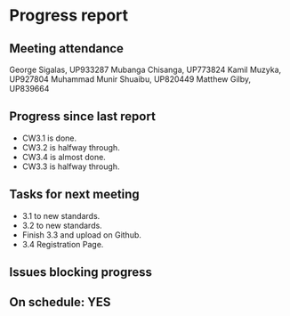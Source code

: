 
# Progress report

## Meeting attendance

George Sigalas, UP933287
Mubanga Chisanga, UP773824
Kamil Muzyka, UP927804
Muhammad Munir Shuaibu, UP820449
Matthew Gilby, UP839664

## Progress since last report

* CW3.1 is done.
* CW3.2 is halfway through.
* CW3.4 is almost done.
* CW3.3 is halfway through.

## Tasks for next meeting

<!--What will you do before the next?-->
<!--Single line bullet point-->
* 3.1 to new standards.
* 3.2 to new standards.
* Finish 3.3 and upload on Github.
* 3.4 Registration Page.

## Issues blocking progress

## On schedule: YES
<!--Pick one-->
<!--## On schedule: YES-->
<!--## On schedule: NO-->
